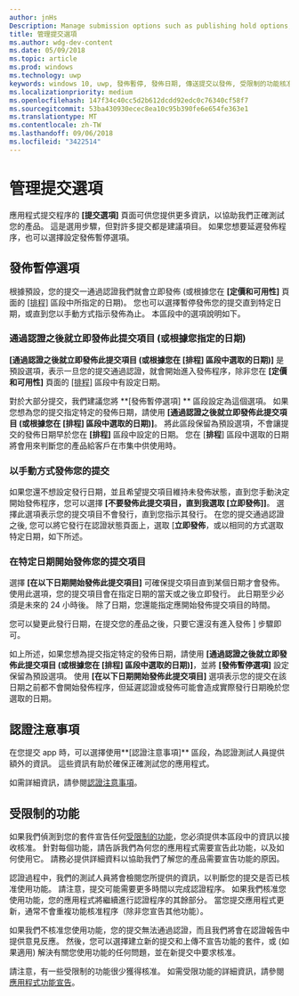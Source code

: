 ```yaml
---
author: jnHs
Description: Manage submission options such as publishing hold options, notes for certification, and more.
title: 管理提交選項
ms.author: wdg-dev-content
ms.date: 05/09/2018
ms.topic: article
ms.prod: windows
ms.technology: uwp
keywords: windows 10, uwp, 發佈暫停, 發佈日期, 傳送提交以發佈, 受限制的功能核准
ms.localizationpriority: medium
ms.openlocfilehash: 147f34c40cc5d2b612dcdd92edc0c76340cf58f7
ms.sourcegitcommit: 53ba430930ecec8ea10c95b390fe6e654fe363e1
ms.translationtype: MT
ms.contentlocale: zh-TW
ms.lasthandoff: 09/06/2018
ms.locfileid: "3422514"
---
```

# <a name="manage-submission-options"></a>管理提交選項

應用程式提交程序的 **\[提交選項\]** 頁面可供您提供更多資訊，以協助我們正確測試您的產品。 這是選用步驟，但對許多提交都是建議項目。 如果您想要延遲發佈程序，也可以選擇設定發佈暫停選項。


## <a name="publishing-hold-options"></a>發佈暫停選項

根據預設，您的提交一通過認證我們就會立即發佈 (或根據您在 **\[定價和可用性\]** 頁面的 [\[排程\]](configure-precise-release-scheduling.md) 區段中所指定的日期)。 您也可以選擇暫停發佈您的提交直到特定日期，或直到您以手動方式指示發佈為止。 本區段中的選項說明如下。 


### <a name="publish-your-submission-as-soon-as-it-passes-certification-or-per-dates-you-specify"></a>通過認證之後就立即發佈此提交項目 (或根據您指定的日期)

**\[通過認證之後就立即發佈此提交項目 (或根據您在 \[排程\] 區段中選取的日期)\]** 是預設選項，表示一旦您的提交通過認證，就會開始進入發佈程序，除非您在 **\[定價和可用性\]** 頁面的 [\[排程\]](configure-precise-release-scheduling.md) 區段中有設定日期。   

對於大部分提交，我們建議您將 **\[發佈暫停選項\] ** 區段設定為這個選項。 如果您想為您的提交指定特定的發佈日期，請使用 **\[通過認證之後就立即發佈此提交項目 (或根據您在 \[排程\] 區段中選取的日期)\]**。 將此區段保留為預設選項，不會讓提交的發佈日期早於您在 **\[排程\]** 區段中設定的日期。 您在 [**排程**\] 區段中選取的日期將會用來判斷您的產品給客戶在市集中供使用時。


### <a name="publish-your-submission-manually"></a>以手動方式發佈您的提交

如果您還不想設定發行日期，並且希望提交項目維持未發佈狀態，直到您手動決定開始發佈程序，您可以選擇 **\[不要發佈此提交項目，直到我選取 [立即發佈]\]**。 選擇此選項表示您的提交項目不會發行，直到您指示其發行。 在您的提交通過認證之後, 您可以將它發行在認證狀態頁面上，選取 [**立即發佈**，或以相同的方式選取特定日期，如下所述。


### <a name="start-publishing-your-submission-on-a-certain-date"></a>在特定日期開始發佈您的提交項目

選擇 **\[在以下日期開始發佈此提交項目\]** 可確保提交項目直到某個日期才會發佈。 使用此選項，您的提交項目會在指定日期的當天或之後立即發行。 此日期至少必須是未來的 24 小時後。 除了日期，您還能指定應開始發佈提交項目的時間。 

您可以變更此發行日期，在提交您的產品之後，只要它還沒有進入發佈 \] 步驟即可。 
 
如上所述，如果您想為提交指定特定的發佈日期，請使用 **\[通過認證之後就立即發佈此提交項目 (或根據您在 \[排程\] 區段中選取的日期)\]**，並將 **\[發佈暫停選項\]** 設定保留為預設選項。 使用 **\[在以下日期開始發佈此提交項目\]** 選項表示您的提交在該日期之前都不會開始發佈程序，但延遲認證或發佈可能會造成實際發行日期晚於您選取的日期。 


## <a name="notes-for-certification"></a>認證注意事項

在您提交 app 時，可以選擇使用**\[認證注意事項\]** 區段，為認證測試人員提供額外的資訊。 這些資訊有助於確保正確測試您的應用程式。 

如需詳細資訊，請參閱[認證注意事項](notes-for-certification.md)。


## <a name="restricted-capabilities"></a>受限制的功能

如果我們偵測到您的套件宣告任何[受限制的功能](../packaging/app-capability-declarations.md#restricted-capabilities)，您必須提供本區段中的資訊以接收核准。 針對每個功能，請告訴我們為何您的應用程式需要宣告此功能，以及如何使用它。 請務必提供詳細資料以協助我們了解您的產品需要宣告功能的原因。 

認證過程中，我們的測試人員將會檢閱您所提供的資訊，以判斷您的提交是否已核准使用功能。 請注意，提交可能需要更多時間以完成認證程序。 如果我們核准您使用功能，您的應用程式將繼續進行認證程序的其餘部分。 當您提交應用程式更新，通常不會重複功能核准程序（除非您宣告其他功能）。 

如果我們不核准您使用功能，您的提交無法通過認證，而且我們將會在認證報告中提供意見反應。 然後，您可以選擇建立新的提交和上傳不宣告功能的套件，或 (如果適用) 解決有關您使用功能的任何問題，並在新提交中要求核准。

請注意，有一些受限制的功能很少獲得核准。 如需受限功能的詳細資訊，請參閱[應用程式功能宣告](../packaging/app-capability-declarations.md#restricted-capabilities)。

